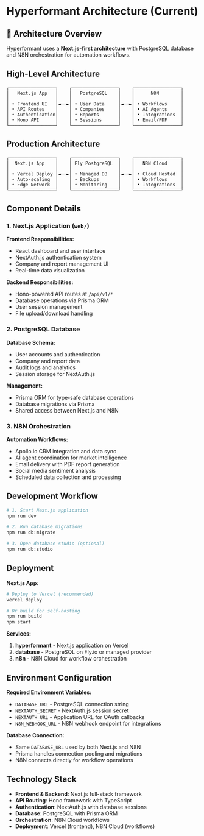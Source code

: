 # Hyperformant Architecture (Current)

## 🎯 **Architecture Overview**

Hyperformant uses a **Next.js-first architecture** with PostgreSQL database and N8N orchestration for automation workflows.

## High-Level Architecture

```
┌─────────────────┐    ┌─────────────────┐    ┌─────────────────┐
│   Next.js App   │    │   PostgreSQL    │    │      N8N        │
│                 │    │                 │    │                 │
│ • Frontend UI   │◄──►│ • User Data     │◄──►│ • Workflows     │
│ • API Routes    │    │ • Companies     │    │ • AI Agents     │
│ • Authentication│    │ • Reports       │    │ • Integrations  │
│ • Hono API      │    │ • Sessions      │    │ • Email/PDF     │
└─────────────────┘    └─────────────────┘    └─────────────────┘
```

## Production Architecture

```
┌─────────────────┐    ┌─────────────────┐    ┌─────────────────┐
│  Next.js App    │    │ Fly PostgreSQL  │    │   N8N Cloud     │
│                 │    │                 │    │                 │
│ • Vercel Deploy │◄──►│ • Managed DB    │◄──►│ • Cloud Hosted  │
│ • Auto-scaling  │    │ • Backups       │    │ • Workflows     │
│ • Edge Network  │    │ • Monitoring    │    │ • Integrations  │
└─────────────────┘    └─────────────────┘    └─────────────────┘
```

## Component Details

### **1. Next.js Application** (`web/`)

**Frontend Responsibilities:**
- React dashboard and user interface
- NextAuth.js authentication system
- Company and report management UI
- Real-time data visualization

**Backend Responsibilities:**
- Hono-powered API routes at `/api/v1/*`
- Database operations via Prisma ORM
- User session management
- File upload/download handling

### **2. PostgreSQL Database**

**Database Schema:**
- User accounts and authentication
- Company and report data
- Audit logs and analytics
- Session storage for NextAuth.js

**Management:**
- Prisma ORM for type-safe database operations
- Database migrations via Prisma
- Shared access between Next.js and N8N

### **3. N8N Orchestration**

**Automation Workflows:**
- Apollo.io CRM integration and data sync
- AI agent coordination for market intelligence
- Email delivery with PDF report generation
- Social media sentiment analysis
- Scheduled data collection and processing

## Development Workflow

```bash
# 1. Start Next.js application
npm run dev

# 2. Run database migrations
npm run db:migrate

# 3. Open database studio (optional)
npm run db:studio
```

## Deployment

**Next.js App:**
```bash
# Deploy to Vercel (recommended)
vercel deploy

# Or build for self-hosting
npm run build
npm start
```

**Services:**
1. **hyperformant** - Next.js application on Vercel
2. **database** - PostgreSQL on Fly.io or managed provider
3. **n8n** - N8N Cloud for workflow orchestration

## Environment Configuration

**Required Environment Variables:**
- `DATABASE_URL` - PostgreSQL connection string
- `NEXTAUTH_SECRET` - NextAuth.js session secret
- `NEXTAUTH_URL` - Application URL for OAuth callbacks
- `N8N_WEBHOOK_URL` - N8N webhook endpoint for integrations

**Database Connection:**
- Same `DATABASE_URL` used by both Next.js and N8N
- Prisma handles connection pooling and migrations
- N8N connects directly for workflow operations

## Technology Stack

- **Frontend & Backend**: Next.js full-stack framework
- **API Routing**: Hono framework with TypeScript
- **Authentication**: NextAuth.js with database sessions
- **Database**: PostgreSQL with Prisma ORM
- **Orchestration**: N8N Cloud workflows
- **Deployment**: Vercel (frontend), N8N Cloud (workflows)